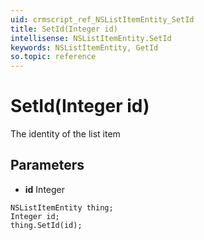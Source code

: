 ```yaml
---
uid: crmscript_ref_NSListItemEntity_SetId
title: SetId(Integer id)
intellisense: NSListItemEntity.SetId
keywords: NSListItemEntity, GetId
so.topic: reference
---
```


# SetId(Integer id)

The identity of the list item

## Parameters

* **id** Integer

```crmscript
NSListItemEntity thing;
Integer id;
thing.SetId(id);
```

